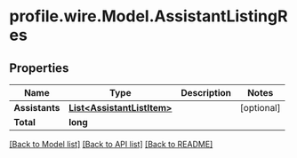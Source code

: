 # profile.wire.Model.AssistantListingRes

## Properties

Name | Type | Description | Notes
------------ | ------------- | ------------- | -------------
**Assistants** | [**List&lt;AssistantListItem&gt;**](AssistantListItem.md) |  | [optional] 
**Total** | **long** |  | 

[[Back to Model list]](../README.md#documentation-for-models) [[Back to API list]](../README.md#documentation-for-api-endpoints) [[Back to README]](../README.md)

